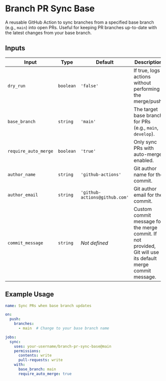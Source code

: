 # Branch PR Sync Base

A reusable GitHub Action to sync branches from a specified base branch (e.g., `main`) into open PRs. Useful for keeping PR branches up-to-date with the latest changes from your base branch.

## Inputs

| Input               | Type    | Default        | Description                                                 |
|---------------------|---------|----------------|-------------------------------------------------------------|
| `dry_run`           | `boolean`| `'false'`        | If true, logs actions without performing the merge/push.    |
| `base_branch`       | `string` | `'main'`       | The target base branch for PRs (e.g., `main`, `develop`).   |
| `require_auto_merge`| `boolean`| `'true'`         | Only sync PRs with auto-merge enabled.                      |
| `author_name`       | `string` | `'github-actions'` | Git author name for the commit.                             |
| `author_email`      | `string` | `'github-actions@github.com'` | Git author email for the commit.  |
| `commit_message`    | `string` | _Not defined_ | Custom commit message for the merge commit. If not provided, Git will use its default merge commit message. |

## Example Usage

```yaml
name: Sync PRs when base branch updates

on:
  push:
    branches:
      - main  # Change to your base branch name

jobs:
  sync:
    uses: your-username/branch-pr-sync-base@main
    permissions:
      contents: write
      pull-requests: write
    with:
      base_branch: main
      require_auto_merge: true
    

